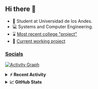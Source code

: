 ## Hi there 👋

<!--
**Daniel-VergaraM/Daniel-VergaraM** is a ✨ _special_ ✨ repository because its `README.md` (this file) appears on your GitHub profile.-->

- 🌱 Student at Universidad de los Andes.
- 💻 Systems and Computer Engineering.
- ⌛ [Most recent college "project"](https://daniel-vergaram.github.io/TallerAngular/)
- 🔨 [Current working project](https://github.com/Daniel-VergaraM/WebRTC-Video-Broadcast)


<h3><a href="https://dvergaram.is-a.dev/links" target="_blank">Socials</a></h3>
  


[![Activity Graph](https://github-readme-activity-graph.vercel.app/graph?username=daniel-vergaram&theme=github-dark-dimmed&custom_title=Daniel%27s%20Activity%20Graph&hide_border=true)](https://github.com/ashutosh00710/github-readme-activity-graph)

<!--START_SECTION:activity-->

<!--END_SECTION:activity-->

<details> <summary> <b>⚡ Recent Activity</b> </summary>
  
<!--START_SECTION:waka-->
![Code Time](http://img.shields.io/badge/Code%20Time-417%20hrs%2059%20mins-blue)

![Lines of code](https://img.shields.io/badge/From%20Hello%20World%20I%27ve%20Written-493.1%20thousand%20lines%20of%20code-blue)

**🐱 My GitHub Data** 

> 📦 ? Used in GitHub's Storage 
 > 
> 💼 Opted to Hire
 > 
> 📜 12 Public Repositories 
 > 
> 🔑 0 Private Repositories 
 > 
**I'm a Night 🦉** 

```text
🌞 Morning                98 commits          ████░░░░░░░░░░░░░░░░░░░░░   15.46 % 
🌆 Daytime                214 commits         ████████░░░░░░░░░░░░░░░░░   33.75 % 
🌃 Evening                209 commits         ████████░░░░░░░░░░░░░░░░░   32.97 % 
🌙 Night                  113 commits         ████░░░░░░░░░░░░░░░░░░░░░   17.82 % 
```


📊 **This Week I Spent My Time On** 

```text
🕑︎ Time Zone: America/Bogota

💬 Programming Languages: 
Java                     6 hrs 39 mins       ██████████░░░░░░░░░░░░░░░   40.18 % 
TypeScript               4 hrs 36 mins       ███████░░░░░░░░░░░░░░░░░░   27.88 % 
CSS                      1 hr 33 mins        ██░░░░░░░░░░░░░░░░░░░░░░░   09.44 % 
JavaScript               1 hr 13 mins        ██░░░░░░░░░░░░░░░░░░░░░░░   07.37 % 
Java Properties          48 mins             █░░░░░░░░░░░░░░░░░░░░░░░░   04.91 % 

🐱‍💻 Projects: 
daniel-vergaram.github.io5 hrs 6 mins        ████████░░░░░░░░░░░░░░░░░   30.89 % 
ISIS2603_202510_S3_E3_Ase3 hrs 30 mins       █████░░░░░░░░░░░░░░░░░░░░   21.21 % 
Proyecto-SisTrans        2 hrs 22 mins       ████░░░░░░░░░░░░░░░░░░░░░   14.39 % 
site-api                 2 hrs 7 mins        ███░░░░░░░░░░░░░░░░░░░░░░   12.89 % 
ISIS2603_202510_S3_E3_Ase1 hr 48 mins        ███░░░░░░░░░░░░░░░░░░░░░░   10.89 % 
```


 Last Updated on 25/05/2025 00:57:38 UTC
<!--END_SECTION:waka-->

</details>

<details> <summary> <b>📈 GitHub Stats</b> </summary>
<!--START_SECTION:simplewaka-->

```txt
From: 10 June 2024 - To: 26 May 2025

Total Time: 419 hrs 55 mins

Java                147 hrs 49 mins 🟩🟩🟩🟩🟩🟩🟩🟩🟩⬜⬜⬜⬜⬜⬜⬜⬜⬜⬜⬜⬜⬜⬜⬜⬜   35.20 %
TypeScript          95 hrs 22 mins  🟩🟩🟩🟩🟩🟨⬜⬜⬜⬜⬜⬜⬜⬜⬜⬜⬜⬜⬜⬜⬜⬜⬜⬜⬜   22.71 %
JavaScript          67 hrs 50 mins  🟩🟩🟩🟩⬜⬜⬜⬜⬜⬜⬜⬜⬜⬜⬜⬜⬜⬜⬜⬜⬜⬜⬜⬜⬜   16.16 %
Bash                18 hrs 54 mins  🟩⬜⬜⬜⬜⬜⬜⬜⬜⬜⬜⬜⬜⬜⬜⬜⬜⬜⬜⬜⬜⬜⬜⬜⬜   04.50 %
HTML                17 hrs 6 mins   🟩⬜⬜⬜⬜⬜⬜⬜⬜⬜⬜⬜⬜⬜⬜⬜⬜⬜⬜⬜⬜⬜⬜⬜⬜   04.07 %
```

<!--END_SECTION:simplewaka-->
</details>
